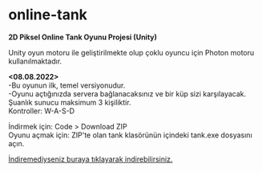 # online-tank
**2D Piksel Online Tank Oyunu Projesi (Unity)**

Unity oyun motoru ile geliştirilmekte olup çoklu oyuncu için Photon motoru kullanılmaktadır.

**<08.08.2022>** <br/>
-Bu oyunun ilk, temel versiyonudur. <br/>
-Oyunu açtığınızda servera bağlanacaksınız ve bir küp sizi karşılayacak. Şuanlık sunucu maksimum 3 kişiliktir. <br/>
Kontroller: W-A-S-D <br/>

İndirmek için: Code > Download ZIP <br/>
Oyunu açmak için: ZIP'te olan tank klasörünün içindeki tank.exe dosyasını açın.

[İndiremediyseniz buraya tıklayarak indirebilirsiniz.](https://github.com/KantoshK/online-tank/archive/refs/heads/main.zip)

